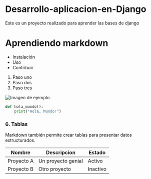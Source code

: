 # Desarrollo-aplicacion-en-Django
Este es un proyecto realizado para aprender las bases de django






# Aprendiendo markdown
- Instalación
- Uso
- Contribuir
1. Paso uno
2. Paso dos
3. Paso tres

![Imagen de ejemplo](https://ethic.es/wp-content/uploads/2023/03/imagen.jpg)
```python
def hola_mundo():
    print("Hola, Mundo!")
```

### 6. **Tablas**
Markdown también permite crear tablas para presentar datos estructurados.


| Nombre     | Descripcion         | Estado   |
|------------|---------------------|----------|
| Proyecto A | Un proyecto genial  | Activo   |
| Proyecto B | Otro proyecto       | Inactivo |




